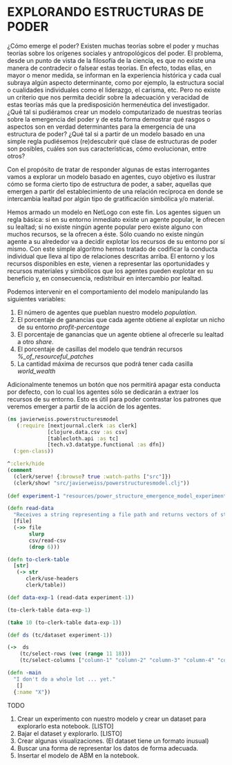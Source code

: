 # EXPLORANDO ESTRUCTURAS DE PODER

  ¿Cómo emerge el poder? Existen muchas teorías sobre el poder y muchas teorías sobre los orígenes sociales y antropológicos del poder.
El problema, desde un punto de vista de la filosofía de la ciencia, es que no existe una manera de contradecir o falsear estas teorías.
En efecto, todas ellas, en mayor o menor medida, se informan en la experiencia histórica y cada cual subraya algún aspecto determinante, 
como por ejemplo, la estructura social o cualidades individuales como el liderazgo, el carisma, etc. Pero no existe un criterio que nos 
permita decidir sobre la adecuación y veracidad de estas teorías más que la predisposición hermenéutica del investigador. ¿Qué tal si 
pudiéramos crear un modelo computarizado de nuestras teorías sobre la emergencia del poder y de esta forma demostrar qué rasgos o aspectos 
son en verdad determinantes para la emergencia de una estructura de poder? ¿Qué tal si a partir de un modelo basado en una simple regla 
pudiésemos (re)descubrir qué clase de estructuras de poder son posibles, cuáles son sus características, cómo evolucionan, entre otros? 
 
 Con el propósito de tratar de responder algunas de estas interrogantes vamos a explorar un modelo basado en agentes, cuyo objetivo es
ilustrar cómo se forma cierto tipo de estructura de poder, a saber, aquellas que emergen a partir del establecimiento de una relación 
recíproca en donde se intercambia lealtad por algún tipo de gratificación simbólica y/o material.

Hemos armado un modelo en NetLogo con este fin. Los agentes siguen un regla básica: si en su entorno inmediato existe un agente popular, le ofrecen su lealtad; si no existe ningún agente popular pero existe alguno con muchos recursos, se la ofrecen a éste. Sólo cuando no existe
ningún agente a su alrededor va a decidir explotar los recursos de su entorno por sí mismo. Con este simple algoritmo hemos tratado de 
codificar la conducta individual que lleva al tipo de relaciones descritas arriba. El entorno y los recursos disponibles en este, vienen a 
representar las oportunidades y recursos materiales y simbólicos que los agentes pueden explotar en su beneficio y, en consecuencia, redistribuir
en intercambio por lealtad.

Podemos intervenir en el comportamiento del modelo manipulando las siguientes variables:
1. El número de agentes que pueblan nuestro modelo *population*.
2. El porcentaje de ganancias que cada agente obtiene al explotar un nicho de su entorno *profit-percentage*
3. El porcentaje de ganancias que un agente obtiene al ofrecerle su lealtad a otro *share*.
4. El porcentaje de casillas del modelo que tendrán recursos *%_of_resourceful_patches*
5. La cantidad máxima de recursos que podrá tener cada casilla *world_wealth*

Adicionalmente tenemos un botón que nos permitirá apagar esta conducta por defecto, con lo cual los agentes sólo se dedicarán a extraer los 
recursos de su entorno. Esto es útil para poder contrastar los patrones que veremos emerger a partir de la acción de los agentes. 

```clojure
(ns javierweiss.powerstructuresmodel 
   (:require [nextjournal.clerk :as clerk]
             [clojure.data.csv :as csv]
             [tablecloth.api :as tc]
             [tech.v3.datatype.functional :as dfn])
  (:gen-class))
```
```clojure
^:clerk/hide
(comment
  (clerk/serve! {:browse? true :watch-paths ["src"]})
  (clerk/show! "src/javierweiss/powerstructuresmodel.clj"))
 
(def experiment-1 "resources/power_structure_emergence_model_experimento_popularidad.csv")
```
```clojure
(defn read-data 
  "Receives a string representing a file path and returns vectors of string" 
  [file]
  (->> file
       slurp
       csv/read-csv
       (drop 6)))
```
```clojure
(defn to-clerk-table
  [str]
   (-> str
      clerk/use-headers 
      clerk/table))
```
```clojure
(def data-exp-1 (read-data experiment-1))
```
```clojure
(to-clerk-table data-exp-1)
```
```clojure
(take 10 (to-clerk-table data-exp-1))
```
```clojure
(def ds (tc/dataset experiment-1))
```
```clojure
(->  ds 
    (tc/select-rows (vec (range 11 18)))
    (tc/select-columns ["column-1" "column-2" "column-3" "column-4" "column-5" "column-6"]))
```
```clojure
(defn -main
  "I don't do a whole lot ... yet."
   []
  {:name "X"})
```
TODO  
1. Crear un experimento con nuestro modelo y crear un dataset para explorarlo esta notebook. [LISTO]
2. Bajar el dataset y explorarlo. [LISTO]
3. Crear algunas visualizaciones. (El dataset tiene un formato inusual)
4. Buscar una forma de representar los datos de forma adecuada.
5. Insertar el modelo de ABM en la notebook.